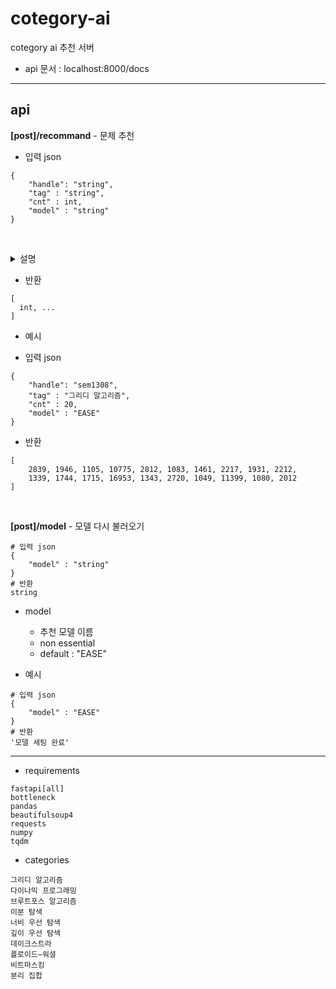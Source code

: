 # cotegory-ai
cotegory ai 추천 서버

+ api 문서 : localhost:8000/docs
---
## api 

**[post]/recommand** - 문제 추천
+ 입력 json
```
{
    "handle": "string",
    "tag" : "string",
    "cnt" : int, 
    "model" : "string"
}
```
&nbsp; &nbsp; <details>
<summary>설명</summary>
<br>
+ handle
  - 백준 아이디
  - non essential
  - default : None
  - handle이 없으면 랜덤 추천

+ tag 
  - 문제 유형
  - essential
 
+ cnt
  - 반환 문제 개수 
  - non essential
  - default : 20

+ model
  - 추천 모델 이름
  - non essential
  - default : "EASE"
</details>

+ 반환
```
[
  int, ...
]
```

- 예시
+ 입력 json
```
{
    "handle": "sem1308",
    "tag" : "그리디 알고리즘",
    "cnt" : 20, 
    "model" : "EASE"
}
```
+ 반환
```
[
    2839, 1946, 1105, 10775, 2812, 1083, 1461, 2217, 1931, 2212,
    1339, 1744, 1715, 16953, 1343, 2720, 1049, 11399, 1080, 2012
]
```
<br/>

**[post]/model** - 모델 다시 불러오기
```
# 입력 json
{
    "model" : "string"
}
# 반환
string
```
- model
  + 추천 모델 이름
  + non essential
  + default : "EASE"

- 예시
```
# 입력 json
{
    "model" : "EASE"
}
# 반환
'모델 세팅 완료'
```

---
+ requirements
```
fastapi[all]
bottleneck
pandas
beautifulsoup4
requests
numpy
tqdm
```

+ categories
```
그리디 알고리즘
다이나믹 프로그래밍
브루트포스 알고리즘
이분 탐색
너비 우선 탐색
깊이 우선 탐색
데이크스트라
플로이드–워셜
비트마스킹
분리 집합
```
